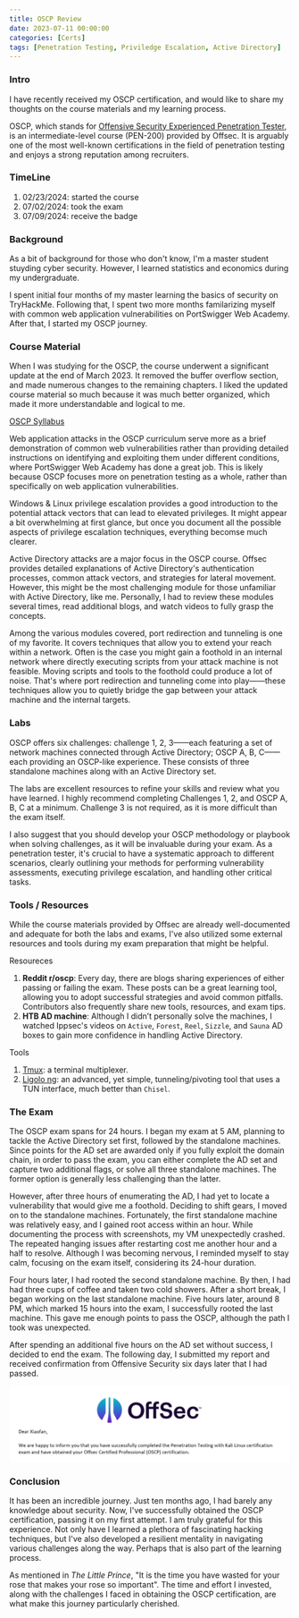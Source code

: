 ```yaml
---
title: OSCP Review
date: 2023-07-11 00:00:00
categories: [Certs]
tags: [Penetration Testing, Priviledge Escalation, Active Directory]
---
```


### Intro
I have recently received my OSCP certification, and would like to share my thoughts on the course materials and my learning process.

OSCP, which stands for [Offensive Security Experienced Penetration Tester](https://www.offsec.com/courses/pen-200/?utm_campaign=Google-Ads_Brand_PPC_PWK_2020_Update_NAM=&utm_medium=cpc=&utm_source=google=&utm_source=adwords&utm_term=kwd=oscp:cid-9248778671:aud-849470793483:kwd-314572348942:dev-c:mt-e&utm_campaign=Brand_PPC_PWK_2020_Update_USA&utm_medium=ppc&utm_content=crid=658310795943&hsa_mt=e&hsa_ad=658310795943&hsa_net=adwords&hsa_src=g&hsa_kw=oscp&hsa_tgt=aud-849470793483:kwd-314572348942&hsa_cam=9248778671&hsa_acc=7794287291&hsa_ver=3&hsa_grp=92741699943&gad_source=1&gclid=CjwKCAjwuJ2xBhA3EiwAMVjkVJaMIFzNpQZ1OXLa4sg7jB7VZ8As4WV5RToHbZRBq7ATdKdlmDKfiRoCZQYQAvD_BwE), is an intermediate-level course (PEN-200) provided by Offsec. It is arguably one of the most well-known certifications in the field of penetration testing and enjoys a strong reputation among recruiters.




### TimeLine
1. 02/23/2024: started the course
2. 07/02/2024: took the exam
3. 07/09/2024: receive the badge

### Background
As a bit of background for those who don't know, I'm a master student stuyding cyber security. However, I learned statistics and economics during my undergraduate. 

I spent initial four months of my master learning the basics of security on TryHackMe. Following that, I spent two more months familarizing myself with common web application vulnerabilities on PortSwigger Web Academy. After that, I started my OSCP journey.


### Course Material
When I was studying for the OSCP, the course underwent a significant update at the end of March 2023. It removed the buffer overflow section, and made numerous changes to the remaining chapters. I liked the updated course material so much because it was much better organized, which made it more understandable and logical to me.

[OSCP Syllabus](https://www.offsec.com/courses/pen-200/download/syllabus)

Web application attacks in the OSCP curriculum serve more as a brief demonstration of common web vulnerabilities rather than providing detailed instructions on identifying and exploiting them under different conditions, where PortSwigger Web Academy has done a great job. This is likely because OSCP focuses more on penetration testing as a whole, rather than specifically on web application vulnerabilities.

Windows & Linux privilege escalation provides a good introduction to the potential attack vectors that can lead to elevated privileges. It might appear a bit overwhelming at first glance, but once you document all the possible aspects of privilege escalation techniques, everything becomse much clearer.

Active Directory attacks are a major focus in the OSCP course. Offsec provides detailed explanations of Active Directory's authentication processes, common attack vectors, and strategies for lateral movement. However, this might be the most challenging module for those unfamiliar with Active Directory, like me. Personally, I had to review these modules several times, read additional blogs, and watch videos to fully grasp the concepts.

Among the various modules covered, port redirection and tunneling is one of my favorite. It covers techniques that allow you to extend your reach within a network. Often is the case you might gain a foothold in an internal network where directly executing scripts from your attack machine is not feasible. Moving scripts and tools to the foothold could produce a lot of noise. That's where port redirection and tunneling come into play——these techniques allow you to quietly bridge the gap between your attack machine and the internal targets.


### Labs
OSCP offers six challenges: challenge 1, 2, 3——each featuring a set of network machines connected through Active Directory; OSCP A, B, C——each providing an OSCP-like experience. These consists of three standalone machines along with an Active Directory set.

The labs are excellent resources to refine your skills and review what you have learned. I highly recommend completing Challenges 1, 2, and OSCP A, B, C at a minimum. Challenge 3 is not required, as it is more difficult than the exam itself.

I also suggest that you should develop your OSCP methodology or playbook when solving challenges, as it will be invaluable during your exam. As a penetration tester, it's crucial to have a systematic approach to different scenarios, clearly outlining your methods for performing vulnerability assessments, executing privilege escalation, and handling other critical tasks.


### Tools / Resources
While the course materials provided by Offsec are already well-documented and adequate for both the labs and exams, I've also utilized some external resources and tools during my exam preparation that might be helpful.

Resoureces
1. **Reddit r/oscp**: Every day, there are blogs sharing experiences of either passing or failing the exam.  These posts can be a great learning tool, allowing you to adopt successful strategies and avoid common pitfalls. Contributors also frequently share new tools, resources, and exam tips.
2. **HTB AD machine**: Although I didn’t personally solve the machines, I watched Ippsec's videos on `Active`, `Forest`, `Reel`, `Sizzle`, and `Sauna` AD boxes to gain more confidence in handling Active Directory.


Tools
1. [Tmux](https://github.com/tmux/tmux/wiki): a terminal multiplexer.
2. [Ligolo ng](https://github.com/nicocha30/ligolo-ng): an advanced, yet simple, tunneling/pivoting tool that uses a TUN interface, much better than `Chisel`.


### The Exam
The OSCP exam spans for 24 hours. I began my exam at 5 AM, planning to tackle the Active Directory set first, followed by the standalone machines. Since points for the AD set are awarded only if you fully exploit the domain chain, in order to pass the exam, you can either complete the AD set and capture two additional flags, or solve all three standalone machines. The former option is generally less challenging than the latter.

However, after three hours of enumerating the AD, I had yet to locate a vulnerability that would give me a foothold. Deciding to shift gears, I moved on to the standalone machines. Fortunately, the first standalone machine was relatively easy, and I gained root access within an hour. While documenting the process with screenshots, my VM unexpectedly crashed. The repeated hanging issues after restarting cost me another hour and a half to resolve. Although I was becoming nervous, I reminded myself to stay calm, focusing on the exam itself, considering its 24-hour duration.

Four hours later, I had rooted the second standalone machine. By then, I had had three cups of coffee and taken two cold showers. After a short break, I began working on the last standalone machine. Five hours later, around 8 PM, which marked 15 hours into the exam, I successfully rooted the last machine. This gave me enough points to pass the OSCP, although the path I took was unexpected.

After spending an additional five hours on the AD set without success, I decided to end the exam. The following day, I submitted my report and received confirmation from Offensive Security six days later that I had passed.

![Cert](/assets/img/posts/1-OSCP-Review/OSCP_CERT_Email.png)


### Conclusion
It has been an incredible journey. Just ten months ago, I had barely any knowledge about security. Now, I've successfully obtained the OSCP certification, passing it on my first attempt. I am truly grateful for this experience. Not only have I learned a plethora of fascinating hacking techniques, but I've also developed a resilient mentality in navigating various challenges along the way. Perhaps that is also part of the learning process.

As mentioned in *The Little Prince*, "It is the time you have wasted for your rose that makes your rose so important". The time and effort I invested, along with the challenges I faced in obtaining the OSCP certification, are what make this journey particularly cherished.

